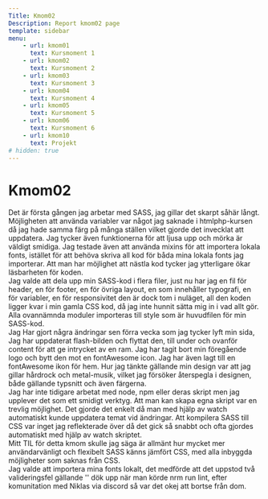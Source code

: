 ```yaml
---
Title: Kmom02
Description: Report kmom02 page
template: sidebar
menu:
    - url: kmom01
      text: Kursmoment 1
    - url: kmom02
      text: Kursmoment 2
    - url: kmom03
      text: Kursmoment 3
    - url: kmom04
      text: Kursmoment 4
    - url: kmom05
      text: Kursmoment 5
    - url: kmom06
      text: Kursmoment 6
    - url: kmom10
      text: Projekt
# hidden: true
---
```


Kmom02
==================
Det är första gången jag arbetar med SASS, jag gillar det skarpt såhär långt. Möjligheten att använda variabler var något jag saknade i htmlphp-kursen då jag hade samma färg på många ställen vilket gjorde det invecklat att uppdatera. Jag tycker även funktionerna för att ljusa upp och mörka är väldigt smidiga. Jag testade även att använda mixins för att importera lokala fonts, istället för att behöva skriva all kod för båda mina lokala fonts jag importerar. Att man har möjlighet att nästla kod tycker jag ytterligare ökar läsbarheten för koden.  
Jag valde att dela upp min SASS-kod i flera filer, just nu har jag en fil för header, en för footer, en för övriga layout, en som innehåller typografi, en för variabler, en för responsivitet den är dock tom i nuläget, all den koden ligger kvar i min gamla CSS kod, då jag inte hunnit sätta mig in i vad allt gör. Alla ovannämnda moduler importeras till style som är huvudfilen för min SASS-kod.  
Jag Har gjort några ändringar sen förra vecka som jag tycker lyft min sida, Jag har uppdaterat flash-bilden och flyttat den, till under och ovanför content för att ge intrycket av en ram. Jag har tagit bort min föregående logo och bytt den mot en fontAwesome icon. Jag har även lagt till en fontAwesome ikon för hem. Hur jag tänkte gällande min design var att jag gillar hårdrock och metal-musik, vilket jag försöker återspegla i designen, både gällande typsnitt och även färgerna.  
Jag har inte tidigare arbetat med node, npm eller deras skript men jag upplever det som ett smidigt verktyg. Att man kan skapa egna skript var en trevlig möjlighet. Det gjorde det enkelt då man med hjälp av watch automatiskt kunde uppdatera temat vid ändringar. Att kompilera SASS till CSS var inget jag reflekterade över då det gick så snabbt och ofta gjordes automatiskt med hjälp av watch skriptet.  
Mitt TIL för detta kmom skulle jag säga är allmänt hur mycket mer användarvänligt och flexibelt SASS känns jämfört CSS, med alla inbyggda möjligheter som saknas från CSS.  
Jag valde att importera mina fonts lokalt, det medförde att det uppstod två valideringsfel gällande '' dök upp när man körde nrm run lint, efter komunitation med Niklas via discord så var det okej att bortse från dom.
